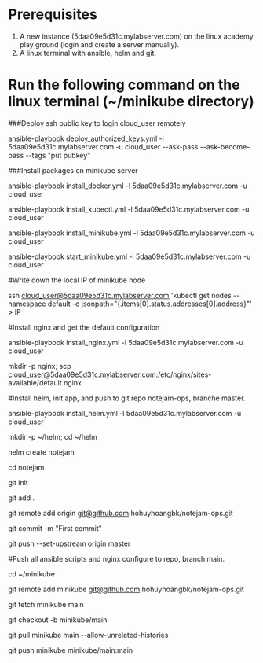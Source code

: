 # Prerequisites #
1. A new instance (5daa09e5d31c.mylabserver.com) on the linux academy play ground (login and create a server manually).
2. A linux terminal with ansible, helm and git. 

# Run the following command on the linux terminal (~/minikube directory) #

###Deploy ssh public key to login cloud_user remotely

ansible-playbook deploy_authorized_keys.yml -l 5daa09e5d31c.mylabserver.com -u cloud_user --ask-pass --ask-become-pass --tags "put pubkey"

###Install packages on minikube server

ansible-playbook install_docker.yml -l 5daa09e5d31c.mylabserver.com -u cloud_user

ansible-playbook install_kubectl.yml -l 5daa09e5d31c.mylabserver.com -u cloud_user

ansible-playbook install_minikube.yml -l 5daa09e5d31c.mylabserver.com -u cloud_user

ansible-playbook start_minikube.yml -l 5daa09e5d31c.mylabserver.com -u cloud_user

#Write down the local IP of minikube node

ssh cloud_user@5daa09e5d31c.mylabserver.com 'kubectl get nodes --namespace default -o jsonpath="{.items[0].status.addresses[0].address}"' > IP

#Install nginx and get the default configuration

ansible-playbook install_nginx.yml -l 5daa09e5d31c.mylabserver.com -u cloud_user

mkdir -p nginx; scp cloud_user@5daa09e5d31c.mylabserver.com:/etc/nginx/sites-available/default nginx

#Install helm, init app, and push to git repo notejam-ops, branche master.

ansible-playbook install_helm.yml -l 5daa09e5d31c.mylabserver.com -u cloud_user

mkdir -p ~/helm; cd ~/helm

helm create notejam

cd notejam

git init 

git add .

git remote add origin git@github.com:hohuyhoangbk/notejam-ops.git

git commit -m "First commit"

git push --set-upstream origin master

#Push all ansible scripts and nginx configure to repo, branch main.

cd ~/minikube

git remote add minikube git@github.com:hohuyhoangbk/notejam-ops.git

git fetch minikube  main

git checkout -b minikube/main

git pull minikube main --allow-unrelated-histories

git push minikube minikube/main:main



